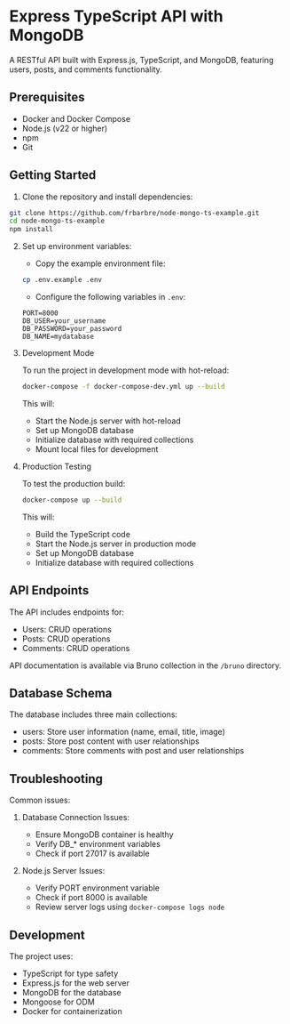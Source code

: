 # Express TypeScript API with MongoDB

A RESTful API built with Express.js, TypeScript, and MongoDB, featuring users, posts, and comments functionality.

## Prerequisites

- Docker and Docker Compose
- Node.js (v22 or higher)
- npm
- Git

## Getting Started

1. Clone the repository and install dependencies:

```bash
git clone https://github.com/frbarbre/node-mongo-ts-example.git
cd node-mongo-ts-example
npm install
```

2. Set up environment variables:

   - Copy the example environment file:

   ```bash
   cp .env.example .env
   ```

   - Configure the following variables in `.env`:

   ```
   PORT=8000
   DB_USER=your_username
   DB_PASSWORD=your_password
   DB_NAME=mydatabase
   ```

3. Development Mode

   To run the project in development mode with hot-reload:

   ```bash
   docker-compose -f docker-compose-dev.yml up --build
   ```

   This will:

   - Start the Node.js server with hot-reload
   - Set up MongoDB database
   - Initialize database with required collections
   - Mount local files for development

4. Production Testing

   To test the production build:

   ```bash
   docker-compose up --build
   ```

   This will:

   - Build the TypeScript code
   - Start the Node.js server in production mode
   - Set up MongoDB database
   - Initialize database with required collections

## API Endpoints

The API includes endpoints for:

- Users: CRUD operations
- Posts: CRUD operations
- Comments: CRUD operations

API documentation is available via Bruno collection in the `/bruno` directory.

## Database Schema

The database includes three main collections:

- users: Store user information (name, email, title, image)
- posts: Store post content with user relationships
- comments: Store comments with post and user relationships

## Troubleshooting

Common issues:

1. Database Connection Issues:

   - Ensure MongoDB container is healthy
   - Verify DB\_\* environment variables
   - Check if port 27017 is available

2. Node.js Server Issues:
   - Verify PORT environment variable
   - Check if port 8000 is available
   - Review server logs using `docker-compose logs node`

## Development

The project uses:

- TypeScript for type safety
- Express.js for the web server
- MongoDB for the database
- Mongoose for ODM
- Docker for containerization
